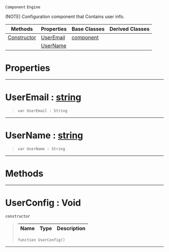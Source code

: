  `Component` `Engine`



(NOTE) Configuration component that Contains user info.

|Methods|Properties|Base Classes|Derived Classes|
|---|---|---|---|
|[Constructor](userconfig.md#userconfig-void)|[UserEmail](userconfig.md#useremail-zilch-engine-do)|[component](component.md)| |
| |[UserName](userconfig.md#username-zilch-engine-doc)| | |


 #  Properties


---  
 #  UserEmail : [string](../nada_base_types/string.md)

> 
> ```TS:Nada
> var UserEmail : String


---  
 #  UserName : [string](../nada_base_types/string.md)

> 
> ```TS:Nada
> var UserName : String


---  
 #  Methods


---  
 #  UserConfig : Void

 `constructor`

> 
> |Name|Type|Description|
> |---|---|---|
> ```TS:Nada
> function UserConfig()
> ``` 


---  
 

 